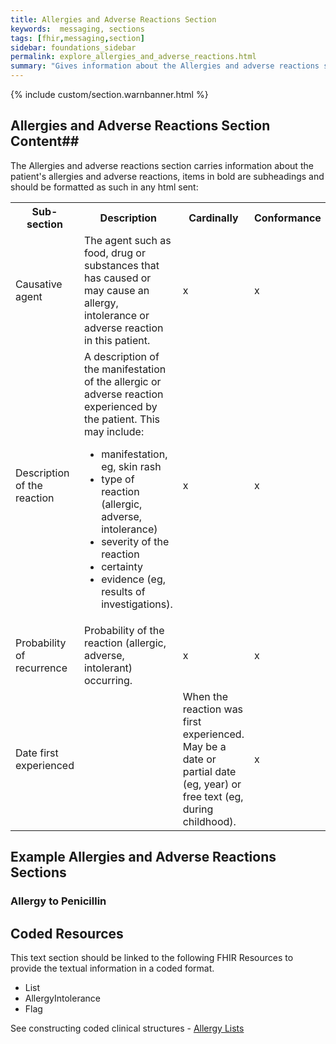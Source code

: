 ```yaml
---
title: Allergies and Adverse Reactions Section
keywords:  messaging, sections
tags: [fhir,messaging,section]
sidebar: foundations_sidebar
permalink: explore_allergies_and_adverse_reactions.html
summary: "Gives information about the Allergies and adverse reactions section"
---
```


{% include custom/section.warnbanner.html %}

## Allergies and Adverse Reactions Section Content##
The Allergies and adverse reactions section carries information about the patient's allergies and adverse reactions, items in bold are subheadings and should be formatted as such in any html sent:

<table width="100%">
<tr>
<th width="20%">Sub-section</th>
<th width="50%">Description</th>
<th width="15%">Cardinally</th>
<th width="15%">Conformance</th>
</tr>
<tr>
<td>Causative agent</td>
<td>The agent such as food, drug or substances that has caused or may cause an allergy, intolerance or adverse reaction in this patient.</td>
<td>x</td>
<td>x</td>
</tr>
<tr>
<td>Description of the reaction</td>
<td>A description of the manifestation of the allergic or adverse reaction experienced by the patient. This may include:</br>
<ul>
<li>manifestation, eg, skin rash</li>
<li>type of reaction (allergic, adverse, intolerance)</li>
<li>severity of the reaction</li>
<li>certainty</li>
<li>evidence (eg, results of investigations).</li>
</td>
</ul>
<td>x</td>
<td>x</td>
</tr>
<tr>
<td>Probability of recurrence</td>
<td>Probability of the reaction (allergic, adverse, intolerant) occurring.</td>
<td>x</td>
<td>x</td>
</tr>
<tr>
<td>Date first experienced<td>
<td>When the reaction was first experienced. May be a date or partial date (eg, year) or free text (eg, during childhood).</td>
<td>x</td>
<td>x</td>
</tr>
</table>


##  Example Allergies and Adverse Reactions Sections ##

### Allergy to Penicillin ###

<script src="https://gist.github.com/IOPS-DEV/c02f9626ad71d2230cd51ded6d031bb2.js"></script>

## Coded Resources ##

This text section should be linked to the following FHIR Resources to provide the textual information in a coded format.

- List
- AllergyIntolerance
- Flag
 
See constructing coded clinical structures - [Allergy Lists](build_allergy_lists.html)











